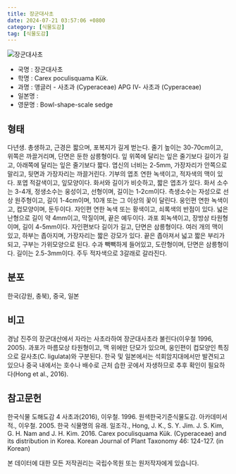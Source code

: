 ```yaml
---
title: 장군대사초
date: 2024-07-21 03:57:06 +0800
category: [식물도감]
tag: [식물도감]
---
```




![장군대사초](/fileUpload/plants/basic/illustration/9850_illustration_th2.jpg)
- 국명 : 장군대사초
- 학명 : Carex poculisquama Kük.
- 과명 : 앵글러 - 사초과 (Cyperaceae) APG Ⅳ- 사초과 (Cyperaceae)
- 일본명 : 
- 영문명 : Bowl-shape-scale sedge


## 형태
다년생. 총생하고, 근경은 짧으며, 포복지가 길게 벋는다. 줄기 높이는 30-70cm이고, 위쪽은 까끌거리며, 단면은 둔한 삼릉형이다. 잎 위쪽에 달리는 잎은 줄기보다 길이가 길고, 아래쪽에 달리는 잎은 줄기보다 짧다. 엽신의 너비는 2-5mm, 가장자리가 안쪽으로 말리고, 뒷면과 가장자리는 까끌거린다. 기부의 엽초 연한 녹색이고, 적자색의 맥이 있다. 포엽 적갈색이고, 잎모양이다. 화서와 길이가 비슷하고, 짧은 엽초가 있다. 화서 소수는 3-4개, 정생소수는 웅성이고, 선형이며, 길이는 1-2cm이다. 측생소수는 자성으로 선상 원주형이고, 길이 1-4cm이며, 10개 또는 그 이상의 꽃이 달린다. 웅인편 연한 녹색이고, 컵모양이며, 둔두이다. 자인편 연한 녹색 또는 황색이고, 쇠록색의 반점이 있다. 넓은 난형으로 길이 약 4mm이고, 막질이며, 끝은 예두이다. 과포 회녹색이고, 장방상 타원형이며, 길이 4-5mm이다. 자인편보다 길이가 길고, 단면은 삼릉형이다. 여러 개의 맥이 있고, 하부는 좁아지며, 가장자리는 짧은 강모가 있다. 끝은 좁아져서 넓고 짧은 부리가 되고, 구부는 가위모양으로 된다. 수과 빽빽하게 들어있고, 도란형이며, 단면은 삼릉형이다. 길이는 2.5-3mm이다. 주두 적자색으로 3갈래로 갈라진다.
## 분포
한국(강원, 충북), 중국, 일본
## 비고
경남 진주의 장군대산에서 자라는 사초라하여 장군대사초라 불린다(이우철 1996, 2005). 과포가 마름모상 타원형이고, 맥 위에만 단모가 있으며, 웅인편이 컵모양인 특징으로 갈사초(C. ligulata)와 구분된다. 한국 및 일본에서는 석회암지대에서만 발견되고 있으나 중국 내에서는 호수나 배수로 근처 습한 곳에서 자생하므로 추후 확인이 필요하다(Hong et al., 2016).
## 참고문헌
한국식물 도해도감 4 사초과(2016), 이우철. 1996. 원색한국기준식물도감. 아카데미서적., 이우철. 2005. 한국 식물명의 유래. 일조각., Hong, J. K., S. Y. Jim. J. S. Kim, G. H. Nam and J. H. Kim. 2016. Carex poculisquama Kük. (Cyperaceae) and its distribution in Korea. Korean Journal of Plant Taxonomy 46: 124-127. (in Korean)






본 데이터에 대한 모든 저작권리는 국립수목원 또는 원저작자에게 있습니다.
